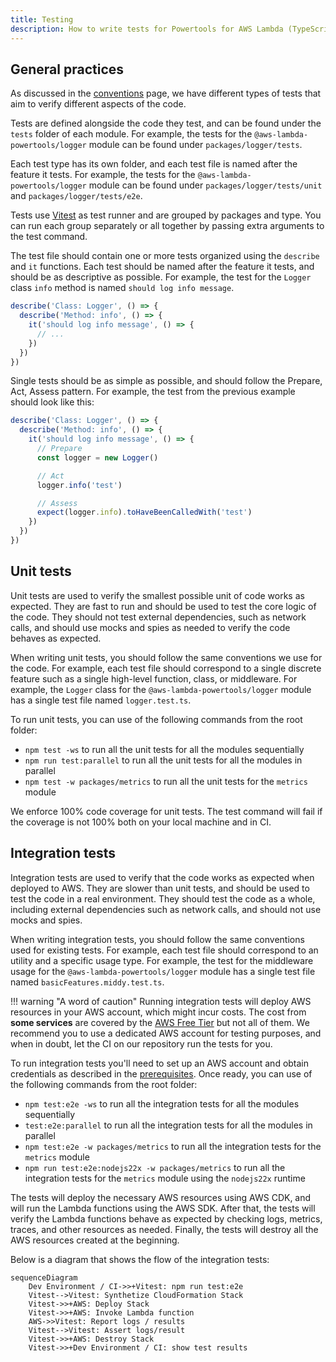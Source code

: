 ```yaml
---
title: Testing
description: How to write tests for Powertools for AWS Lambda (TypeScript)
---
```


<!-- markdownlint-disable MD043 -->

## General practices

As discussed in the [conventions](./conventions.md) page, we have different types of tests that aim to verify different aspects of the code.

Tests are defined alongside the code they test, and can be found under the `tests` folder of each module. For example, the tests for the `@aws-lambda-powertools/logger` module can be found under `packages/logger/tests`.

Each test type has its own folder, and each test file is named after the feature it tests. For example, the tests for the `@aws-lambda-powertools/logger` module can be found under `packages/logger/tests/unit` and `packages/logger/tests/e2e`.

Tests use [Vitest](http://vitest.dev) as test runner and are grouped by packages and type. You can run each group separately or all together by passing extra arguments to the test command.

The test file should contain one or more tests organized using the `describe` and `it` functions. Each test should be named after the feature it tests, and should be as descriptive as possible. For example, the test for the `Logger` class `info` method is named `should log info message`.

```typescript
describe('Class: Logger', () => {
  describe('Method: info', () => {
    it('should log info message', () => {
      // ...
    })
  })
})
```

Single tests should be as simple as possible, and should follow the Prepare, Act, Assess pattern. For example, the test from the previous example should look like this:

```typescript
describe('Class: Logger', () => {
  describe('Method: info', () => {
    it('should log info message', () => {
      // Prepare
      const logger = new Logger()

      // Act
      logger.info('test')

      // Assess
      expect(logger.info).toHaveBeenCalledWith('test')
    })
  })
})
```

## Unit tests

Unit tests are used to verify the smallest possible unit of code works as expected. They are fast to run and should be used to test the core logic of the code. They should not test external dependencies, such as network calls, and should use mocks and spies as needed to verify the code behaves as expected.

When writing unit tests, you should follow the same conventions we use for the code. For example, each test file should correspond to a single discrete feature such as a single high-level function, class, or middleware. For example, the `Logger` class for the `@aws-lambda-powertools/logger` module has a single test file named `logger.test.ts`.

To run unit tests, you can use of the following commands from the root folder:

* `npm test -ws` to run all the unit tests for all the modules sequentially
* `npm run test:parallel` to run all the unit tests for all the modules in parallel
* `npm test -w packages/metrics` to run all the unit tests for the `metrics` module

We enforce 100% code coverage for unit tests. The test command will fail if the coverage is not 100% both on your local machine and in CI.

## Integration tests

Integration tests are used to verify that the code works as expected when deployed to AWS. They are slower than unit tests, and should be used to test the code in a real environment. They should test the code as a whole, including external dependencies such as network calls, and should not use mocks and spies.

When writing integration tests, you should follow the same conventions used for existing tests. For example, each test file should correspond to an utility and a specific usage type. For example, the test for the middleware usage for the `@aws-lambda-powertools/logger` module has a single test file named `basicFeatures.middy.test.ts`.

!!! warning "A word of caution"
    Running integration tests will deploy AWS resources in your AWS account, which might incur costs. The cost from **some services** are covered by the [AWS Free Tier](https://aws.amazon.com/free/) but not all of them. We recommend you to use a dedicated AWS account for testing purposes, and when in doubt, let the CI on our repository run the tests for you.

To run integration tests you'll need to set up an AWS account and obtain credentials as described in the [prerequisites](./setup.md#requirements). Once ready, you can use of the following commands from the root folder:

* `npm test:e2e -ws` to run all the integration tests for all the modules sequentially
* `test:e2e:parallel` to run all the integration tests for all the modules in parallel
* `npm test:e2e -w packages/metrics` to run all the integration tests for the `metrics` module
* `npm run test:e2e:nodejs22x -w packages/metrics` to run all the integration tests for the `metrics` module using the `nodejs22x` runtime

The tests will deploy the necessary AWS resources using AWS CDK, and will run the Lambda functions using the AWS SDK. After that, the tests will verify the Lambda functions behave as expected by checking logs, metrics, traces, and other resources as needed. Finally, the tests will destroy all the AWS resources created at the beginning.

Below is a diagram that shows the flow of the integration tests:

```mermaid
sequenceDiagram
    Dev Environment / CI->>+Vitest: npm run test:e2e
    Vitest-->Vitest: Synthetize CloudFormation Stack
    Vitest->>+AWS: Deploy Stack
    Vitest->>+AWS: Invoke Lambda function
    AWS->>Vitest: Report logs / results
    Vitest-->Vitest: Assert logs/result
    Vitest->>+AWS: Destroy Stack
    Vitest->>+Dev Environment / CI: show test results
```
